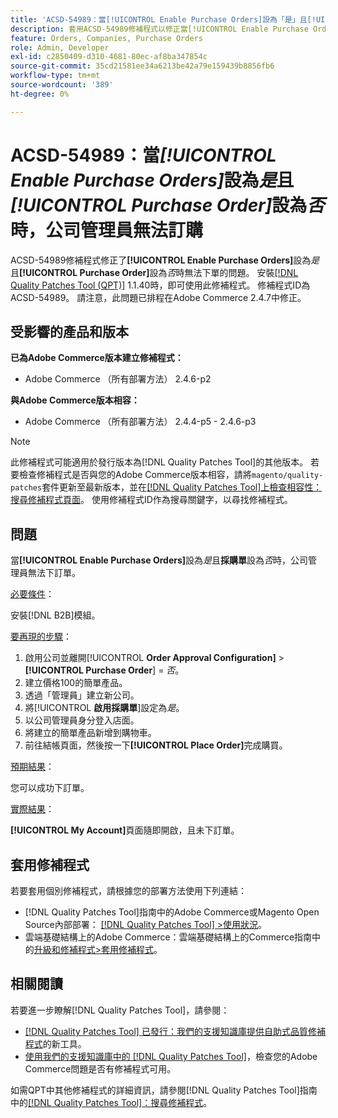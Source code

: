 ```yaml
---
title: 'ACSD-54989：當[!UICONTROL Enable Purchase Orders]設為「是」且[!UICONTROL Purchase Order]設為「否」時，公司管理員無法訂購'
description: 套用ACSD-54989修補程式以修正當[!UICONTROL Enable Purchase Orders]設為「是」且[!UICONTROL Purchase Order]設為「否」時，公司管理員無法下單的Adobe Commerce問題。
feature: Orders, Companies, Purchase Orders
role: Admin, Developer
exl-id: c2850409-d310-4681-80ec-af8ba347854c
source-git-commit: 35cd21581ee34a6213be42a79e159439b8856fb6
workflow-type: tm+mt
source-wordcount: '389'
ht-degree: 0%

---
```


# ACSD-54989：當&#x200B;*[!UICONTROL Enable Purchase Orders]*&#x200B;設為&#x200B;*是*&#x200B;且&#x200B;*[!UICONTROL Purchase Order]*&#x200B;設為&#x200B;*否*&#x200B;時，公司管理員無法訂購

ACSD-54989修補程式修正了&#x200B;**[!UICONTROL Enable Purchase Orders]**&#x200B;設為&#x200B;*是*&#x200B;且&#x200B;**[!UICONTROL Purchase Order]**&#x200B;設為&#x200B;*否*&#x200B;時無法下單的問題。 安裝[[!DNL Quality Patches Tool (QPT)]](/help/announcements/adobe-commerce-announcements/magento-quality-patches-released-new-tool-to-self-serve-quality-patches.md) 1.1.40時，即可使用此修補程式。 修補程式ID為ACSD-54989。 請注意，此問題已排程在Adobe Commerce 2.4.7中修正。

## 受影響的產品和版本

**已為Adobe Commerce版本建立修補程式：**

* Adobe Commerce （所有部署方法） 2.4.6-p2

**與Adobe Commerce版本相容：**

* Adobe Commerce （所有部署方法） 2.4.4-p5 - 2.4.6-p3

>[!NOTE]
>
>此修補程式可能適用於發行版本為[!DNL Quality Patches Tool]的其他版本。 若要檢查修補程式是否與您的Adobe Commerce版本相容，請將`magento/quality-patches`套件更新至最新版本，並在[[!DNL Quality Patches Tool]上檢查相容性：搜尋修補程式頁面](https://experienceleague.adobe.com/tools/commerce-quality-patches/index.html)。 使用修補程式ID作為搜尋關鍵字，以尋找修補程式。

## 問題

當&#x200B;**[!UICONTROL Enable Purchase Orders]**&#x200B;設為&#x200B;*是*&#x200B;且&#x200B;**採購單**&#x200B;設為&#x200B;*否*&#x200B;時，公司管理員無法下訂單。

<u>必要條件</u>：

安裝[!DNL B2B]模組。

<u>要再現的步驟</u>：

1. 啟用公司並離開[!UICONTROL **Order Approval Configuration]** > **[!UICONTROL Purchase Order**] = *否*。
1. 建立價格100的簡單產品。
1. 透過「管理員」建立新公司。
1. 將&#x200B;[!UICONTROL **啟用採購單**]&#x200B;設定為&#x200B;*是*。
1. 以公司管理員身分登入店面。
1. 將建立的簡單產品新增到購物車。
1. 前往結帳頁面，然後按一下&#x200B;**[!UICONTROL Place Order]**&#x200B;完成購買。

<u>預期結果</u>：

您可以成功下訂單。

<u>實際結果</u>：

**[!UICONTROL My Account]**&#x200B;頁面隨即開啟，且未下訂單。

## 套用修補程式

若要套用個別修補程式，請根據您的部署方法使用下列連結：

* [!DNL Quality Patches Tool]指南中的Adobe Commerce或Magento Open Source內部部署： [[!DNL Quality Patches Tool] >使用狀況](https://experienceleague.adobe.com/docs/commerce-operations/tools/quality-patches-tool/usage.html)。
* 雲端基礎結構上的Adobe Commerce：雲端基礎結構上的Commerce指南中的[升級和修補程式>套用修補程式](https://experienceleague.adobe.com/docs/commerce-cloud-service/user-guide/develop/upgrade/apply-patches.html)。

## 相關閱讀

若要進一步瞭解[!DNL Quality Patches Tool]，請參閱：

* [[!DNL Quality Patches Tool] 已發行：我們的支援知識庫提供自助式品質修補程式](/help/announcements/adobe-commerce-announcements/magento-quality-patches-released-new-tool-to-self-serve-quality-patches.md)的新工具。
* [使用我們的支援知識庫中的 [!DNL Quality Patches Tool]](/help/support-tools/patches-available-in-qpt-tool/check-patch-for-magento-issue-with-magento-quality-patches.md)，檢查您的Adobe Commerce問題是否有修補程式可用。

如需QPT中其他修補程式的詳細資訊，請參閱[!DNL Quality Patches Tool]指南中的[[!DNL Quality Patches Tool]：搜尋修補程式](https://experienceleague.adobe.com/tools/commerce-quality-patches/index.html)。
